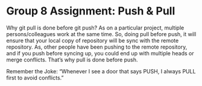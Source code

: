 # Group 8 Assignment: Push & Pull 

Why git pull is done before git push?
As on a particular project, multiple persons/colleagues work at the same time. So, doing pull before push, it will ensure that your local copy of repository will be sync with the remote repository. 
As, other people have been pushing to the remote repository, and if you push before syncing up, you could end up with multiple heads or merge conflicts.
That’s why pull is done before push.

Remember the Joke:
“Whenever I see a door that says PUSH, I always PULL first to avoid conflicts.”

